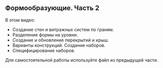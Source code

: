 ## Формообразующие. Часть 2

В этом видео:

- Создание стен и витражных систем по граням.
- Разделение формы на уровни.
- Создание и обновление перекрытий и крыш.
- Варианты конструкций. Создание наборов.
- Специфицирование наборов.

Для самостоятельной работы используйте файл из предыдущей части.

[](https://player.softculture.cc/embed/online/RPR/RPR_10.24.03_L4-2_Mass)
